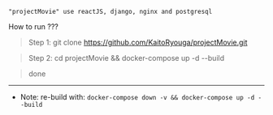 ```"projectMovie" use reactJS, django, nginx and postgresql```

How to run ???

> Step 1: git clone https://github.com/KaitoRyouga/projectMovie.git

> Step 2: cd projectMovie && docker-compose up -d --build

> done

------

* Note: re-build with: `docker-compose down -v && docker-compose up -d --build`


